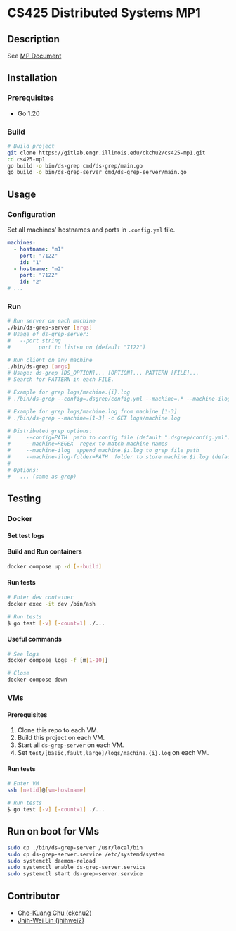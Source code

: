 # CS425 Distributed Systems MP1

## Description

See [MP Document](./docs/MP1.CS425.FA23.pdf)

## Installation

### Prerequisites

- Go 1.20

### Build

```bash
# Build project
git clone https://gitlab.engr.illinois.edu/ckchu2/cs425-mp1.git
cd cs425-mp1
go build -o bin/ds-grep cmd/ds-grep/main.go
go build -o bin/ds-grep-server cmd/ds-grep-server/main.go
```

## Usage

### Configuration

Set all machines' hostnames and ports in `.config.yml` file.

```yaml
machines:
  - hostname: "m1"
    port: "7122"
    id: "1"
  - hostname: "m2"
    port: "7122"
    id: "2"
# ...
```

### Run

```bash
# Run server on each machine
./bin/ds-grep-server [args]
# Usage of ds-grep-server:
#   --port string
#         port to listen on (default "7122")

# Run client on any machine
./bin/ds-grep [args]
# Usage: ds-grep [DS_OPTION]... [OPTION]... PATTERN [FILE]...
# Search for PATTERN in each FILE.

# Example for grep logs/machine.{i}.log
# ./bin/ds-grep --config=.dsgrep/config.yml --machine=.* --machine-ilog --machine-ilog-folder=logs -c GET

# Example for grep logs/machine.log from machine [1-3]
# ./bin/ds-grep --machine=[1-3] -c GET logs/machine.log

# Distributed grep options:
#     --config=PATH  path to config file (default ".dsgrep/config.yml")
#     --machine=REGEX  regex to match machine names
#     --machine-ilog  append machine.$i.log to grep file path
#     --machine-ilog-folder=PATH  folder to store machine.$i.log (default "logs")
#
# Options:
#   ... (same as grep)
```

## Testing

### Docker

#### Set test logs

#### Build and Run containers

```bash
docker compose up -d [--build]
```

#### Run tests

```bash
# Enter dev container
docker exec -it dev /bin/ash

# Run tests
$ go test [-v] [-count=1] ./...
```

#### Useful commands

```bash
# See logs
docker compose logs -f [m[1-10]]

# Close
docker compose down
```

### VMs

#### Prerequisites

1. Clone this repo to each VM.
2. Build this project on each VM.
3. Start all `ds-grep-server` on each VM.
4. Set `test/[basic,fault,large]/logs/machine.{i}.log` on each VM.

#### Run tests

```bash
# Enter VM
ssh [netid]@[vm-hostname]

# Run tests
$ go test [-v] [-count=1] ./...
```

## Run on boot for VMs

```bash
sudo cp ./bin/ds-grep-server /usr/local/bin
sudo cp ds-grep-server.service /etc/systemd/system
sudo systemctl daemon-reload
sudo systemctl enable ds-grep-server.service
sudo systemctl start ds-grep-server.service
```

## Contributor

- [Che-Kuang Chu (ckchu2)](https://gitlab.engr.illinois.edu/ckchu2)
- [Jhih-Wei Lin (jhihwei2)](https://gitlab.engr.illinois.edu/jhihwei2)
